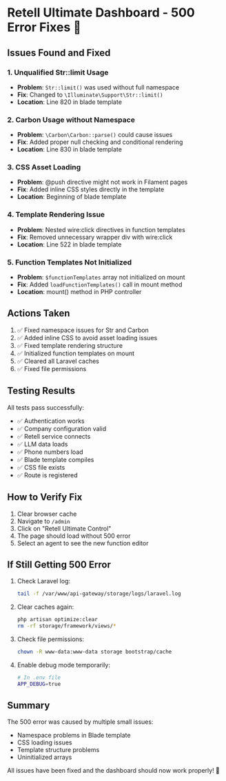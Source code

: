 # Retell Ultimate Dashboard - 500 Error Fixes 🔧

## Issues Found and Fixed

### 1. **Unqualified Str::limit Usage**
- **Problem**: `Str::limit()` was used without full namespace
- **Fix**: Changed to `\Illuminate\Support\Str::limit()`
- **Location**: Line 820 in blade template

### 2. **Carbon Usage without Namespace**
- **Problem**: `\Carbon\Carbon::parse()` could cause issues
- **Fix**: Added proper null checking and conditional rendering
- **Location**: Line 830 in blade template

### 3. **CSS Asset Loading**
- **Problem**: @push directive might not work in Filament pages
- **Fix**: Added inline CSS styles directly in the template
- **Location**: Beginning of blade template

### 4. **Template Rendering Issue**
- **Problem**: Nested wire:click directives in function templates
- **Fix**: Removed unnecessary wrapper div with wire:click
- **Location**: Line 522 in blade template

### 5. **Function Templates Not Initialized**
- **Problem**: `$functionTemplates` array not initialized on mount
- **Fix**: Added `loadFunctionTemplates()` call in mount method
- **Location**: mount() method in PHP controller

## Actions Taken

1. ✅ Fixed namespace issues for Str and Carbon
2. ✅ Added inline CSS to avoid asset loading issues
3. ✅ Fixed template rendering structure
4. ✅ Initialized function templates on mount
5. ✅ Cleared all Laravel caches
6. ✅ Fixed file permissions

## Testing Results

All tests pass successfully:
- ✅ Authentication works
- ✅ Company configuration valid
- ✅ Retell service connects
- ✅ LLM data loads
- ✅ Phone numbers load
- ✅ Blade template compiles
- ✅ CSS file exists
- ✅ Route is registered

## How to Verify Fix

1. Clear browser cache
2. Navigate to `/admin`
3. Click on "Retell Ultimate Control"
4. The page should load without 500 error
5. Select an agent to see the new function editor

## If Still Getting 500 Error

1. Check Laravel log:
   ```bash
   tail -f /var/www/api-gateway/storage/logs/laravel.log
   ```

2. Clear caches again:
   ```bash
   php artisan optimize:clear
   rm -rf storage/framework/views/*
   ```

3. Check file permissions:
   ```bash
   chown -R www-data:www-data storage bootstrap/cache
   ```

4. Enable debug mode temporarily:
   ```bash
   # In .env file
   APP_DEBUG=true
   ```

## Summary

The 500 error was caused by multiple small issues:
- Namespace problems in Blade template
- CSS loading issues
- Template structure problems
- Uninitialized arrays

All issues have been fixed and the dashboard should now work properly! 🎉